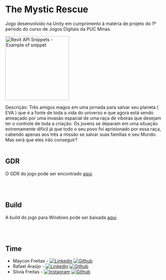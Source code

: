 # The Mystic Rescue

Jogo desenvolvido na Unity em cumprimento à matéria de projeto do 1º período do curso de Jogos Digitais da PUC Minas.

<p>
	<img width="200" src="https://jogospuc.com.br/ti/img_thumb/jogo_62_1670222373.jpg" alt="Revit API Snippets - Example of snippet">
</p>
Descrição: Três amigos magos em uma jornada para salvar seu planeta ( EVA ) que é a fonte de toda a vida do universo e que agora está sendo ameaçado por uma invasão espacial de uma raça de víboras que desejam ter o controle de toda a criação. Os jovens se deparam em uma situação extremamente difícil já que todo o seu povo foi aprisionado por essa raça, cabendo apenas aos três a missão se salvar suas famílias e seu Mundo. Mas será que eles irão conseguir?

<br/>
<br/>

## GDR
O GDR do jogo pode ser encontrado [aqui](https://docs.google.com/presentation/d/1nd8uDrgXaVhGsJcBIkeJkO2UH7YMKJ-67IzgWb743t4/edit?usp=sharing).

<br/>
<br/>

## Build
A build do jogo para Windows pode ser baixada [aqui](https://drive.google.com/file/d/1NzXWZ2DmqXoxTS1bH2ZpAqCw34nGd0cg/view?usp=sharing).

<br/>
<br/>

## Time
- Maycon Freitas - [![Linkedin](https://img.shields.io/badge/LinkedIn-0077B5?style=for-the-badge&logo=linkedin&logoColor=white)](https://www.linkedin.com/in/maycon-freitas/) [![Github](https://img.shields.io/badge/GitHub-100000?style=for-the-badge&logo=github&logoColor=white)](https://github.com/mayconrfreitas)
- Rafael Araújo - [![Linkedin](https://img.shields.io/badge/LinkedIn-0077B5?style=for-the-badge&logo=linkedin&logoColor=white)](https://www.linkedin.com/in/rafaelaraujogloria/) [![Github](https://img.shields.io/badge/GitHub-100000?style=for-the-badge&logo=github&logoColor=white)](https://github.com/rafarvns)
- Silvia Freitas - [![Instagram](https://img.shields.io/badge/Instagram-E4405F?style=for-the-badge&logo=instagram&logoColor=white)](https://www.instagram.com/sil_shii/) [![Github](https://img.shields.io/badge/GitHub-100000?style=for-the-badge&logo=github&logoColor=white)](https://github.com/Shiilk)
